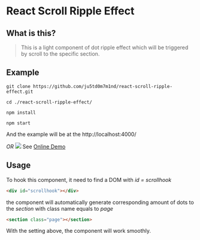 # React Scroll Ripple Effect

## What is this?
> This is a light component of dot ripple effect
> which will be triggered by scroll to the specific section. 

## Example


```
git clone https://github.com/ju5td0m7m1nd/react-scroll-ripple-effect.git

cd ./react-scroll-ripple-effect/

npm install

npm start
```
And the example will be at the http://localhost:4000/

*OR*
![](http://i.giphy.com/PR1oytgnRS6nm.gif)
See <a href="http://www.ju5td0m7m1nd.com/entertainment" target="_blank">Online Demo</a>

## Usage

To hook this component, it need to find a DOM with _id = scrollhook_
``` html
<div id="scrollhook"></div>
```
the component will automatically generate corresponding amount of dots
to the _section_ with class name equals to _page_

``` html
<section class="page"></section>
```
With the setting above, the component will work smoothly.

